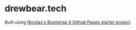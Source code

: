 

# drewbear.tech

Built using [Nicolas's Bootstrap 4 Github Pages starter project](https://nicolas-van.github.io/bootstrap-4-github-pages/).
